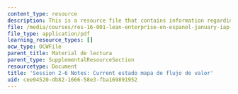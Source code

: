 ```yaml
---
content_type: resource
description: This is a resource file that contains information regarding session 2-6.
file: /media/courses/res-16-001-lean-enterprise-en-espanol-january-iap-2012/cee94520db82166658e3fba169891952_MITRES_16_001IAP12_2-6_Vsm.pdf
file_type: application/pdf
learning_resource_types: []
ocw_type: OCWFile
parent_title: Material de lectura
parent_type: SupplementalResourceSection
resourcetype: Document
title: 'Session 2-6 Notes: Current estado mapa de flujo de valor'
uid: cee94520-db82-1666-58e3-fba169891952
---
```

